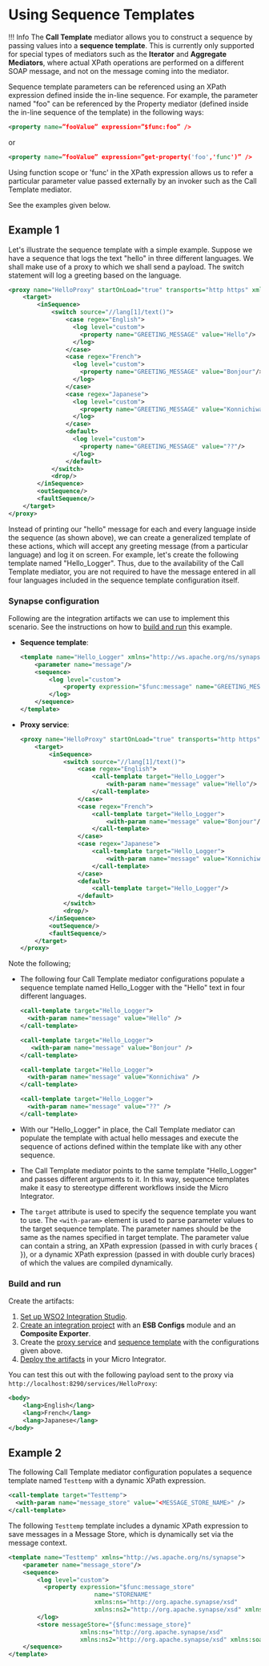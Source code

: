 # Using Sequence Templates

!!! Info
    The **Call Template** mediator allows you to construct a sequence by passing values into a **sequence template**. This is currently only supported for special types of mediators such as the **Iterator** and **Aggregate Mediators**, where actual XPath operations are performed on a different SOAP message, and not on the message coming into the mediator.

Sequence template parameters can be referenced using an XPath expression defined inside the in-line sequence. For example, the parameter named "foo" can be referenced by the Property mediator (defined inside the in-line sequence of the template) in the following ways:

```xml
<property name=”fooValue” expression=”$func:foo” />
```

or

```xml
<property name=”fooValue” expression=”get-property('foo','func')” />
```

Using function scope or 'func' in the XPath expression allows us to refer a particular parameter value passed externally by an invoker such as the Call Template mediator.

See the examples given below.

## Example 1

Let's illustrate the sequence template with a simple example. Suppose we have a sequence that logs the text "hello" in three different languages. We shall make use of a proxy to which we shall send a payload. The switch statement will log a greeting based on the language.

```xml
<proxy name="HelloProxy" startOnLoad="true" transports="http https" xmlns="http://ws.apache.org/ns/synapse">
    <target>
        <inSequence>
            <switch source="//lang[1]/text()">
                <case regex="English">
                  <log level="custom">
                    <property name="GREETING_MESSAGE" value="Hello"/>
                  </log>
                </case>
                <case regex="French">
                  <log level="custom">
                    <property name="GREETING_MESSAGE" value="Bonjour"/>
                  </log>
                </case>
                <case regex="Japanese">
                  <log level="custom">
                    <property name="GREETING_MESSAGE" value="Konnichiwa"/>
                  </log>
                </case>
                <default>
                  <log level="custom">
                    <property name="GREETING_MESSAGE" value="??"/>
                  </log>
                </default>
            </switch>
            <drop/>
        </inSequence>
        <outSequence/>
        <faultSequence/>
    </target>
</proxy>
```   

Instead of printing our "hello" message for each and every language inside the sequence (as shown above), we can create a generalized template of these actions, which will accept any greeting message (from a particular language) and log it on screen. For example, let's create the following template named "Hello_Logger". Thus, due to the availability of the Call Template mediator, you are not required to have the message entered in all four languages included in the sequence template configuration itself.

### Synapse configuration

Following are the integration artifacts we can use to implement this scenario. See the instructions on how to [build and run](#build-and-run) this example.

-   **Sequence template**:

    ```xml
    <template name="Hello_Logger" xmlns="http://ws.apache.org/ns/synapse">
        <parameter name="message"/>
        <sequence>
            <log level="custom">
                <property expression="$func:message" name="GREETING_MESSAGE"/>
            </log>
        </sequence>
    </template>
    ```

-   **Proxy service**:
    ```xml
    <proxy name="HelloProxy" startOnLoad="true" transports="http https" xmlns="http://ws.apache.org/ns/synapse">
        <target>
            <inSequence>
                <switch source="//lang[1]/text()">
                    <case regex="English">
                        <call-template target="Hello_Logger">
                            <with-param name="message" value="Hello"/>
                        </call-template>
                    </case>
                    <case regex="French">
                        <call-template target="Hello_Logger">
                            <with-param name="message" value="Bonjour"/>
                        </call-template>
                    </case>
                    <case regex="Japanese">
                        <call-template target="Hello_Logger">
                            <with-param name="message" value="Konnichiwa"/>
                        </call-template>
                    </case>
                    <default>
                        <call-template target="Hello_Logger"/>
                    </default>
                </switch>
                <drop/>
            </inSequence>
            <outSequence/>
            <faultSequence/>
        </target>
    </proxy>
    ```

Note the following;

-   The following four Call Template mediator configurations populate a sequence template named Hello_Logger with the "Hello" text in four different languages.

    ```xml tab='Call Template 1'
    <call-template target="Hello_Logger">
      <with-param name="message" value="Hello" />
    </call-template>
    ```

    ```xml tab='Call Template 2'
    <call-template target="Hello_Logger">
       <with-param name="message" value="Bonjour" />
    </call-template>
    ```

    ```xml tab='Call Template 3'
    <call-template target="Hello_Logger">
      <with-param name="message" value="Konnichiwa" />
    </call-template>
    ```

    ```xml tab='Call Template 4'
    <call-template target="Hello_Logger">
      <with-param name="message" value="??" />
    </call-template>
    ```

-   With our "Hello_Logger" in place, the Call Template mediator can
populate the template with actual hello messages and execute the
sequence of actions defined within the template like with any other
sequence.

-   The Call Template mediator points to the same template "Hello_Logger" and passes different arguments to it. In this way, sequence templates make it easy to stereotype different workflows inside the Micro Integrator.

-   The `target` attribute is used to specify the sequence template you want to use. The `<with-param>` element is used to parse parameter values to the target sequence template. The parameter names should be the same as the names specified in target template. The parameter value can contain a string, an XPath expression (passed in with curly braces { }), or a dynamic XPath expression (passed in with double curly braces) of which the values are compiled dynamically.

### Build and run

Create the artifacts:

1. [Set up WSO2 Integration Studio](../../../../develop/installing-WSO2-Integration-Studio).
2. [Create an integration project](../../../../develop/create-integration-project) with an <b>ESB Configs</b> module and an <b>Composite Exporter</b>.
3. Create the [proxy service](../../../../develop/creating-artifacts/creating-an-api) and [sequence template](../../../../develop/creating-artifacts/creating-sequence-templates) with the configurations given above.
4. [Deploy the artifacts](../../../../develop/deploy-artifacts) in your Micro Integrator.

You can test this out with the following payload sent to the proxy via `http://localhost:8290/services/HelloProxy`:

```xml
<body>
    <lang>English</lang>
    <lang>French</lang>
    <lang>Japanese</lang>
</body>
```

## Example 2

The following Call Template mediator configuration populates a sequence template named `Testtemp` with a dynamic XPath expression.

```xml
<call-template target="Testtemp">
  <with-param name="message_store" value="<MESSAGE_STORE_NAME>" />
</call-template>
```

The following `Testtemp` template includes a dynamic XPath expression to save messages in a Message Store, which is dynamically set via the message context.

```xml
<template name="Testtemp" xmlns="http://ws.apache.org/ns/synapse">
    <parameter name="message_store"/>
    <sequence>
        <log level="custom">
          <property expression="$func:message_store"
                        name="STORENAME"
                        xmlns:ns="http://org.apache.synapse/xsd"
                        xmlns:ns2="http://org.apache.synapse/xsd" xmlns:soapenv="http://www.w3.org/2003/05/soap-envelope"/>
        </log>
        <store messageStore="{$func:message_store}"
                    xmlns:ns="http://org.apache.synapse/xsd"
                    xmlns:ns2="http://org.apache.synapse/xsd" xmlns:soapenv="http://www.w3.org/2003/05/soap-envelope"/>
    </sequence>
</template>
```